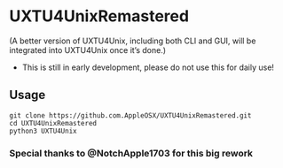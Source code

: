 # UXTU4UnixRemastered
(A better version of UXTU4Unix, including both CLI and GUI, will be integrated into UXTU4Unix once it’s done.) 
- This is still in early development, please do not use this for daily use!
## Usage
```
git clone https://github.com.AppleOSX/UXTU4UnixRemastered.git
cd UXTU4UnixRemastered
python3 UXTU4Unix
```

### Special thanks to @NotchApple1703 for this big rework
